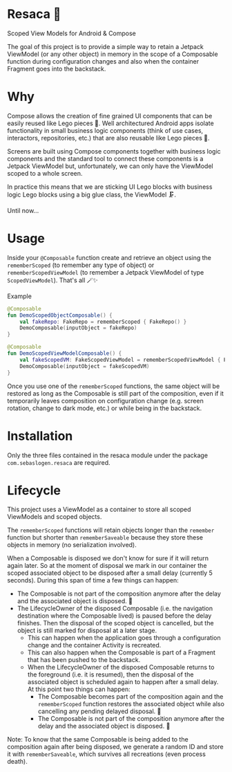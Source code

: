 # Resaca 🍹
Scoped View Models for Android &amp; Compose

The goal of this project is to provide a simple way to retain a Jetpack ViewModel (or any other object) in memory in the scope of a Composable function during configuration changes and also when the container Fragment goes into the backstack.

# Why
Compose allows the creation of fine grained UI components that can be easily reused like Lego pieces 🧱. Well architectured Android apps isolate functionality in small business logic components (think of use cases, interactors, repositories, etc.) that are also reusable like Lego pieces 🧱.

Screens are built using Compose components together with business logic components and the standard tool to connect these components is a Jetpack ViewModel but, unfortunately, we can only have the ViewModel scoped to a whole screen.

In practice this means that we are sticking UI Lego blocks with business logic Lego blocks using a big glue class, the ViewModel 🗜.

Until now...

# Usage 
Inside your `@Composable` function create and retrieve an object using the `rememberScoped` (to remember any type of object) or `rememberScopedViewModel` (to remember a Jetpack ViewModel of type `ScopedViewModel`). That's all 🪄✨

Example
```kotlin
@Composable
fun DemoScopedObjectComposable() {
    val fakeRepo: FakeRepo = rememberScoped { FakeRepo() }
    DemoComposable(inputObject = fakeRepo)
}

@Composable
fun DemoScopedViewModelComposable() {
    val fakeScopedVM: FakeScopedViewModel = rememberScopedViewModel { FakeScopedViewModel() }
    DemoComposable(inputObject = fakeScopedVM)
}
```

Once you use one of the `rememberScoped` functions, the same object will be restored as long as the Composable is still part of the composition, even if it temporarily leaves composition on configuration change (e.g. screen rotation, change to dark mode, etc.) or while being in the backstack.

# Installation
Only the three files contained in the resaca module under the package `com.sebaslogen.resaca` are required.

# Lifecycle
This project uses a ViewModel as a container to store all scoped ViewModels and scoped objects.

The `rememberScoped` functions will retain objects longer than the `remember` function but shorter than `rememberSaveable` because they store these objects in memory (no serialization involved).

When a Composable is disposed we don't know for sure if it will return again later. So at the moment of disposal we mark in our container the scoped associated object to be disposed after a small delay (currently 5 seconds). During this span of time a few things can happen:
- The Composable is not part of the composition anymore after the delay and the associated object is disposed. 🚮
- The LifecycleOwner of the disposed Composable (i.e. the navigation destination where the Composable lived) is paused before the delay finishes. Then the disposal of the scoped object is cancelled, but the object is still marked for disposal at a later stage.
  - This can happen when the application goes through a configuration change and the container Activity is recreated.
  - This can also happen when the Composable is part of a Fragment that has been pushed to the backstack.
  - When the LifecycleOwner of the disposed Composable returns to the foreground (i.e. it is resumed), then the disposal of the associated object is scheduled again to happen after a small delay. At this point two things can happen:
    - The Composable becomes part of the composition again and the `rememberScoped` function restores the associated object while also cancelling any pending delayed disposal. 🎉
    - The Composable is not part of the composition anymore after the delay and the associated object is disposed. 🚮

Note: To know that the same Composable is being added to the composition again after being disposed, we generate a random ID and store it with `rememberSaveable`, which survives all recreations (even process death).
